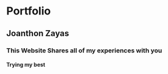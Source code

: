 # Portfolio

## Joanthon Zayas

### This Website Shares all of my experiences with you

#### Trying my best